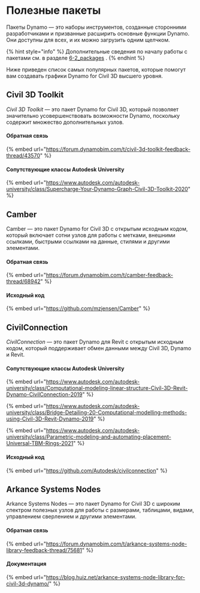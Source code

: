 # Полезные пакеты

Пакеты Dynamo — это наборы инструментов, созданные сторонними разработчиками и призванные расширить основные функции Dynamo. Они доступны для всех, и их можно загрузить одним щелчком.

{% hint style="info" %} Дополнительные сведения по началу работы с пакетами см. в разделе [6-2_packages](../6\_custom\_nodes\_and\_packages/6-2\_packages/ "mention") . {% endhint %}

Ниже приведен список самых популярных пакетов, которые помогут вам создавать графики Dynamo for Civil 3D высшего уровня.

## Civil 3D Toolkit

_Civil 3D Toolkit_ — это пакет Dynamo for Civil 3D, который позволяет значительно усовершенствовать возможности Dynamo, поскольку содержит множество дополнительных узлов.

#### Обратная связь

{% embed url="https://forum.dynamobim.com/t/civil-3d-toolkit-feedback-thread/43570" %}

#### Сопутствующие классы Autodesk University

{% embed url="https://www.autodesk.com/autodesk-university/class/Supercharge-Your-Dynamo-Graph-Civil-3D-Toolkit-2020" %}

## Camber

Camber — это пакет Dynamo for Civil 3D с открытым исходным кодом, который включает сотни узлов для работы с метками, внешними ссылками, быстрыми ссылками на данные, стилями и другими элементами.

#### Обратная связь

{% embed url="https://forum.dynamobim.com/t/camber-feedback-thread/68942" %}

#### Исходный код

{% embed url="https://github.com/mzjensen/Camber" %}

## CivilConnection

_CivilConnection_ — это пакет Dynamo для Revit с открытым исходным кодом, который поддерживает обмен данными между Civil 3D, Dynamo и Revit.

#### Сопутствующие классы Autodesk University

{% embed url="https://www.autodesk.com/autodesk-university/class/Computational-modeling-linear-structure-Civil-3D-Revit-Dynamo-CivilConnection-2019" %}

{% embed url="https://www.autodesk.com/autodesk-university/class/Bridge-Detailing-20-Computational-modelling-methods-using-Civil-3D-Revit-Dynamo-2019" %}

{% embed url="https://www.autodesk.com/autodesk-university/class/Parametric-modeling-and-automating-placement-Universal-TBM-Rings-2021" %}

#### Исходный код

{% embed url="https://github.com/Autodesk/civilconnection" %}

## Arkance Systems Nodes

Arkance Systems Nodes — это пакет Dynamo for Civil 3D с широким спектром полезных узлов для работы с размерами, таблицами, видами, управлением сверлением и другими элементами.

#### Обратная связь

{% embed url="https://forum.dynamobim.com/t/arkance-systems-node-library-feedback-thread/75681" %}

#### Документация

{% embed url="https://blog.huiz.net/arkance-systems-node-library-for-civil-3d-dynamo/" %}
